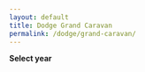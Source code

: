 ```yaml
---
layout: default
title: Dodge Grand Caravan
permalink: /dodge/grand-caravan/
---
```

**Select year**
